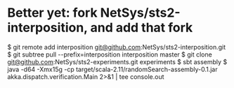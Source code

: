 # Better yet: fork NetSys/sts2-interposition, and add that fork
$ git remote add interposition git@github.com:NetSys/sts2-interposition.git
$ git subtree pull --prefix=interposition interposition master
$ git clone git@github.com:NetSys/sts2-experiments.git experiments
$ sbt assembly
$ java -d64 -Xmx15g -cp target/scala-2.11/randomSearch-assembly-0.1.jar akka.dispatch.verification.Main 2>&1 | tee console.out
